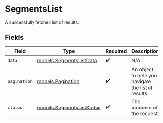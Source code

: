 # SegmentsList

A successfully fetched list of results.


## Fields

| Field                                                        | Type                                                         | Required                                                     | Description                                                  | Example                                                      |
| ------------------------------------------------------------ | ------------------------------------------------------------ | ------------------------------------------------------------ | ------------------------------------------------------------ | ------------------------------------------------------------ |
| `data`                                                       | [models.SegmentsListData](../models/segmentslistdata.md)     | :heavy_check_mark:                                           | N/A                                                          |                                                              |
| `pagination`                                                 | [models.Pagination](../models/pagination.md)                 | :heavy_check_mark:                                           | An object to help you navigate the list of results.          |                                                              |
| `status`                                                     | [models.SegmentsListStatus](../models/segmentsliststatus.md) | :heavy_check_mark:                                           | The outcome of the request                                   | success                                                      |